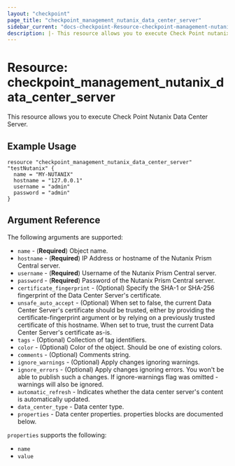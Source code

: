 ```yaml
---
layout: "checkpoint"
page_title: "checkpoint_management_nutanix_data_center_server"
sidebar_current: "docs-checkpoint-Resource-checkpoint-management-nutanix-data-center-server"
description: |- This resource allows you to execute Check Point nutanix data center server.
---
```


# Resource: checkpoint_management_nutanix_data_center_server

This resource allows you to execute Check Point Nutanix Data Center Server.

## Example Usage

```hcl
resource "checkpoint_management_nutanix_data_center_server" "testNutanix" {
  name = "MY-NUTANIX"
  hostname = "127.0.0.1"
  username = "admin"
  password = "admin"
}
```

## Argument Reference

The following arguments are supported:

* `name` - (**Required**) Object name.
* `hostname` - (**Required**) IP Address or hostname of the Nutanix Prism Central server.
* `username` - (**Required**) Username of the Nutanix Prism Central server.
* `password` - (**Required**) Password of the Nutanix Prism Central server.
* `certificate_fingerprint` - (Optional) Specify the SHA-1 or SHA-256 fingerprint of the Data Center Server's certificate.
* `unsafe_auto_accept` - (Optional) When set to false, the current Data Center Server's certificate should be trusted, either by providing the certificate-fingerprint argument or by relying on a previously trusted certificate of this hostname. When set to true, trust the current Data Center Server's certificate as-is.
* `tags` - (Optional) Collection of tag identifiers.
* `color` - (Optional) Color of the object. Should be one of existing colors.
* `comments` - (Optional) Comments string.
* `ignore_warnings` - (Optional) Apply changes ignoring warnings.
* `ignore_errors` - (Optional) Apply changes ignoring errors. You won't be able to publish such a changes. If ignore-warnings flag was omitted - warnings will also be ignored.
* `automatic_refresh` - Indicates whether the data center server's content is automatically updated.
* `data_center_type` - Data center type.
* `properties` - Data center properties. properties blocks are documented below.


`properties` supports the following:

* `name`
* `value`